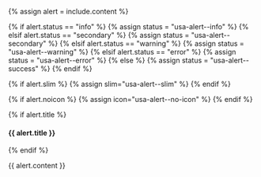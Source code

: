 {% assign alert = include.content %}

{% if alert.status == "info" %}
  {% assign status = "usa-alert--info" %}
{% elsif alert.status == "secondary" %}
  {% assign status = "usa-alert--secondary" %}
{% elsif alert.status == "warning" %}
  {% assign status = "usa-alert--warning" %}
{% elsif alert.status == "error" %}
  {% assign status = "usa-alert--error" %}
{% else %}
    {% assign status = "usa-alert--success" %}
{% endif %}

{% if alert.slim %}
  {% assign slim="usa-alert--slim" %}
{% endif %}

{% if alert.noicon %}
  {% assign icon="usa-alert--no-icon" %}
{% endif %}

<div class="usa-alert {{ status }} {{ slim }} {{ icon }}">
  <div class="usa-alert__body">
    {% if alert.title %}
    <h4 class="usa-alert__heading">{{ alert.title }}</h4>
    {% endif %}
    <p class="usa-alert__text">
      {{ alert.content }}
    </p>
  </div>
</div>